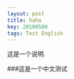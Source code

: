 ```yaml
---
layout: post
title: haha
key: 20180509
tags: Test English
---
```


这是一个说明.

<!--more-->

###这是一个中文测试
